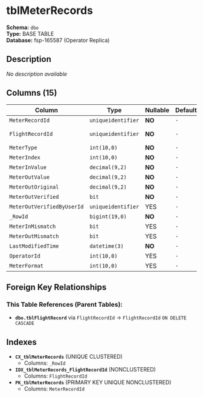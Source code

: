 # tblMeterRecords

**Schema:** `dbo`  
**Type:** BASE TABLE  
**Database:** fsp-165587 (Operator Replica)

## Description

*No description available*

## Columns (15)

| Column | Type | Nullable | Default | Keys | Description |
|--------|------|----------|---------|------|-------------|
| `MeterRecordId` | `uniqueidentifier` | **NO** | `-` | PK | - |
| `FlightRecordId` | `uniqueidentifier` | **NO** | `-` | FK->`tblFlightRecord` | - |
| `MeterType` | `int(10,0)` | **NO** | `-` | - | - |
| `MeterIndex` | `int(10,0)` | **NO** | `-` | - | - |
| `MeterInValue` | `decimal(9,2)` | **NO** | `-` | - | - |
| `MeterOutValue` | `decimal(9,2)` | **NO** | `-` | - | - |
| `MeterOutOriginal` | `decimal(9,2)` | **NO** | `-` | - | - |
| `MeterOutVerified` | `bit` | **NO** | `-` | - | - |
| `MeterOutVerifiedByUserId` | `uniqueidentifier` | YES | `-` | - | - |
| `_RowId` | `bigint(19,0)` | **NO** | `-` | - | - |
| `MeterInMismatch` | `bit` | YES | `-` | - | - |
| `MeterOutMismatch` | `bit` | YES | `-` | - | - |
| `LastModifiedTime` | `datetime(3)` | **NO** | `-` | - | - |
| `OperatorId` | `int(10,0)` | YES | `-` | - | - |
| `MeterFormat` | `int(10,0)` | YES | `-` | - | - |

## Foreign Key Relationships

### This Table References (Parent Tables):

- **`dbo.tblFlightRecord`** 
  via `FlightRecordId` → `FlightRecordId` `ON DELETE CASCADE`

## Indexes

- **`CX_tblMeterRecords`** (UNIQUE CLUSTERED)
  - Columns: `_RowId`
- **`IDX_tblMeterRecords_FlightRecordId`** (NONCLUSTERED)
  - Columns: `FlightRecordId`
- **`PK_tblMeterRecords`** (PRIMARY KEY UNIQUE NONCLUSTERED)
  - Columns: `MeterRecordId`
